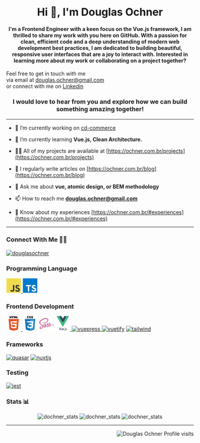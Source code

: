 <h1 align="center">Hi 👋, I'm Douglas Ochner</h1>
<h4 align="center">I'm a Frontend Engineer with a keen focus on the Vue.js framework, I am thrilled to share my work with you here on GitHub. With a passion for clean, efficient code and a deep understanding of modern web development best practices, I am dedicated to building beautiful, responsive user interfaces that are a joy to interact with. Interested in learning more about my work or collaborating on a project together?</h4>

<p align="left">
Feel free to get in touch with me <br>via email at <a href="mailto:douglas.ochner@gmail.com">douglas.ochner@gmail.com</a> <br>or connect with me on <a href="https://www.linkedin.com/in/douglasochner/">Linkedin</a></p>

<h3 align="center">I would love to hear from you and explore how we can build something amazing together!</h3>

---

- 🔭 I’m currently working on [cd-commerce](https://github.com/dochner/cd-commerce)

- 🌱 I’m currently learning **Vue.js, Clean Architecture.**

- 👨‍💻 All of my projects are available at [https://ochner.com.br/projects](https://ochner.com.br/projects)

- 📝 I regularly write articles on [https://ochner.com.br/blog](https://ochner.com.br/blog)

- 💬 Ask me about **vue, atomic design, or BEM methodology**

- 📫 How to reach me **douglas.ochner@gmail.com**

- 📄 Know about my experiences [https://ochner.com.br/#experiences](https://ochner.com.br/#experiences)

---

### Connect With Me 🤝🤝

<p align="left">
<a href="https://linkedin.com/in/douglasochner" target="blank"><img align="center" src="https://raw.githubusercontent.com/rahuldkjain/github-profile-readme-generator/master/src/images/icons/Social/linked-in-alt.svg" alt="douglasochner" height="30" width="40" /></a>
</p>

### Programming Language

<a href="https://developer.mozilla.org/en-US/docs/Web/JavaScript" target="_blank" rel="noreferrer"> <img src="https://raw.githubusercontent.com/devicons/devicon/master/icons/javascript/javascript-original.svg" alt="javascript" width="40" height="40"/> </a>
<a href="https://www.typescriptlang.org/" target="_blank" rel="noreferrer"> <img src="https://raw.githubusercontent.com/devicons/devicon/master/icons/typescript/typescript-original.svg" alt="typescript" width="40" height="40"/> </a>

### Frontend Development

<a href="https://www.w3.org/html/" target="_blank" rel="noreferrer"> <img src="https://raw.githubusercontent.com/devicons/devicon/master/icons/html5/html5-original-wordmark.svg" alt="html5" width="40" height="40"/> </a>
<a href="https://www.w3schools.com/css/" target="_blank" rel="noreferrer"><img src="https://raw.githubusercontent.com/devicons/devicon/master/icons/css3/css3-original-wordmark.svg" alt="css3" width="40" height="40"/></a>
<a href="https://sass-lang.com" target="_blank" rel="noreferrer"><img src="https://raw.githubusercontent.com/devicons/devicon/master/icons/sass/sass-original.svg" alt="sass" width="40" height="40"/></a>
<a href="https://vuejs.org/" target="_blank" rel="noreferrer"> <img src="https://raw.githubusercontent.com/devicons/devicon/master/icons/vuejs/vuejs-original-wordmark.svg" alt="vuejs" width="40" height="40"/> </a>
<a href="https://vuepress.vuejs.org/" target="_blank" rel="noreferrer"> <img src="https://raw.githubusercontent.com/AliasIO/wappalyzer/master/src/drivers/webextension/images/icons/VuePress.svg" alt="vuepress" width="40" height="40"/> </a>
<a href="https://vuetifyjs.com/en/" target="_blank" rel="noreferrer"> <img src="https://bestofjs.org/logos/vuetify.svg" alt="vuetify" width="40" height="40"/></a>
<a href="https://tailwindcss.com/" target="_blank" rel="noreferrer"> <img src="https://www.vectorlogo.zone/logos/tailwindcss/tailwindcss-icon.svg" alt="tailwind" width="40" height="40"/> </a>

### Frameworks

<a href="https://quasar.dev/" target="_blank" rel="noreferrer"><img src="https://cdn.quasar.dev/logo/svg/quasar-logo.svg" alt="quasar" width="40" height="40"/></a>
<a href="https://nuxtjs.org/" target="_blank" rel="noreferrer"> <img src="https://www.vectorlogo.zone/logos/nuxtjs/nuxtjs-icon.svg" alt="nuxtjs" width="40" height="40"/> </a>

### Testing

<a href="https://jestjs.io" target="_blank" rel="noreferrer"> <img src="https://www.vectorlogo.zone/logos/jestjsio/jestjsio-icon.svg" alt="jest" width="40" height="40"/> </a>

### Stats 📊

<p align="center">
  <img height="180em" src="https://github-readme-stats.vercel.app/api?username=dochner&show_icons=true" alt="dochner_stats" />
  <img height="180em" src="https://github-readme-stats.vercel.app/api/top-langs/?username=dochner&layout=compact" alt="dochner_stats" />
  <img height="180em" src="https://github-readme-streak-stats.herokuapp.com/?user=dochner&" alt="dochner_stats"/>
</p>

---

<p align="right"><img src="https://visitcount.itsvg.in/api?id=dochner&icon=0&color=8" alt="Douglas Ochner Profile visits" /></p>
